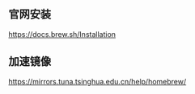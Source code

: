 ## 官网安装

https://docs.brew.sh/Installation

## 加速镜像

https://mirrors.tuna.tsinghua.edu.cn/help/homebrew/
